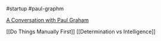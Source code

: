 #startup #paul-graphm

[A Conversation with Paul Graham](https://www.youtube.com/watch?v=4WO5kJChg3w&t=0s)

[[Do Things Manually First]]
[[Determination vs Intelligence]]